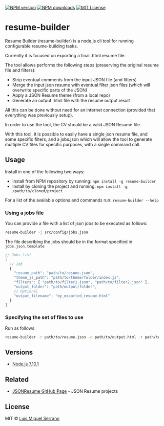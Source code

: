 [![NPM version][npm-version-image]][npm-url] [![NPM downloads][npm-downloads-image]][npm-url] [![MIT License][license-image]][license-url]

# resume-builder

Resume Builder (resume-builder) is a node.js cli tool for running configurable resume-building tasks.

Currently it is focused on exporting a final .html resume file.

The tool allows performs the following steps (preserving the original resume file and filters):
- Strip eventual comments from the input JSON file (and filters)
- Merge the input json resume with eventual filter json files (which will overwrite specific parts of the JSON)
- Apply a JSON Resume theme (from a local repo)
- Generate an output .html file with the resume output result

All this can be done without need for an internet connection (provided that everything was previously setup).

In order to use the tool, the CV should be a valid JSON Resume file.

With this tool, it is possible to easily have a single json resume file, and some specific filters, and a jobs.json which will allow the tool to generate multiple CV files for specific purposes, with a single command call.

## Usage

Install in one of the following two ways:

- Install from NPM repository by running: `npm install -g resume-builder`
- Install by cloning the project and running: `npm install -g /path/to/cloned/project`

For a list of the available options and commands run: `resume-builder --help`

### Using a jobs file

You can provide a file with a list of json jobs to be executed as follows:

```sh
resume-builder -j src/config/jobs.json
```

The file describing the jobs should be in the format specified in `jobs.json.template`

```javascript
// Jobs List
[
  // Job
  {
    "resume_path": "path/to/resume.json",
    "theme_js_path": "path/to/theme/folder/index.js",
    "filters": [ "path/to/filter1.json", "path/to/filter2.json" ],
    "output_folder": "path/output/folder",
    // Optional
    "output_filename": "my_exported_resume.html"
  }
]
```

### Specifying the set of files to use

Run as follows:

```sh
resume-builder -r path/to/resume.json -o path/to/output.html -t path/to/theme/index.js
```

## Versions

- [Node.js 7.10.1](https://nodejs.org/download/release/v7.10.1/)

## Related

- [JSONResume GitHub Page](https://github.com/jsonresume) - JSON Resume projects

## License

MIT © [Luis Miguel Serrano](https://github.com/lmserrano)


[license-image]: http://img.shields.io/badge/license-MIT-blue.svg?style=flat
[license-url]: LICENSE

[npm-url]: https://npmjs.org/package/resume-builder
[npm-version-image]: https://img.shields.io/npm/v/resume-builder.svg?style=flat
[npm-downloads-image]: http://img.shields.io/npm/dm/resume-builder.svg?style=flat